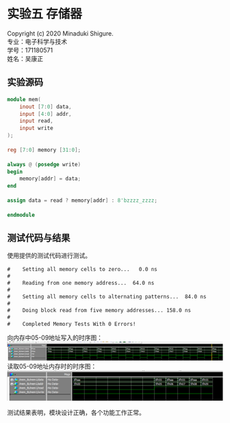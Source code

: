 # 实验五 存储器

Copyright (c) 2020 Minaduki Shigure.  
专业：电子科学与技术  
学号：171180571  
姓名：吴康正

## 实验源码

```v
module mem(
    inout [7:0] data,
    input [4:0] addr,
    input read,
    input write
);

reg [7:0] memory [31:0];

always @ (posedge write)
begin
    memory[addr] = data;
end

assign data = read ? memory[addr] : 8'bzzzz_zzzz;

endmodule
```

## 测试代码与结果

使用提供的测试代码进行测试。

```plain
#    Setting all memory cells to zero...   0.0 ns
# 
#    Reading from one memory address...  64.0 ns
# 
#    Setting all memory cells to alternating patterns...  84.0 ns
# 
#    Doing block read from five memory addresses... 158.0 ns
# 
#    Completed Memory Tests With 0 Errors!
```

向内存中05-09地址写入的时序图：
![写时序图](./pic/5-1.png)
读取05-09地址内存时的时序图：
![读时序图](./pic/5-2.png)

测试结果表明，模块设计正确，各个功能工作正常。
